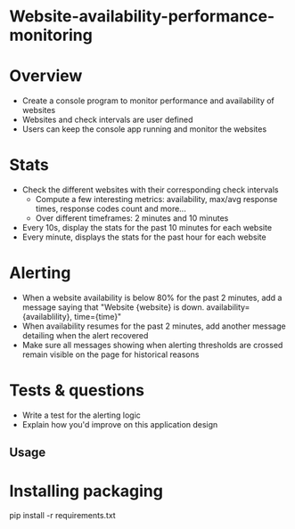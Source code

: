 # Website-availability-performance-monitoring
# Overview

* Create a console program to monitor performance and availability of websites
* Websites and check intervals are user defined
* Users can keep the console app running and monitor the websites

# Stats

* Check the different websites with their corresponding check intervals
    * Compute a few interesting metrics: availability, max/avg response times, response codes count and more... 
    * Over different timeframes: 2 minutes and 10 minutes
* Every 10s, display the stats for the past 10 minutes for each website
* Every minute, displays the stats for the past hour for each website

# Alerting

* When a website availability is below 80% for the past 2 minutes, add a message saying that 
  "Website {website} is down. availability={availablility}, time={time}"
* When availability resumes for the past 2 minutes, add another message detailing when the alert recovered
* Make sure all messages showing when alerting thresholds are crossed remain visible on the page for historical reasons

# Tests & questions

* Write a test for the alerting logic
* Explain how you'd improve on this application design



## Usage

# Installing packaging
pip install -r requirements.txt


